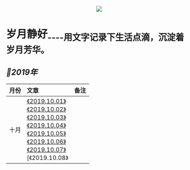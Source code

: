 
<p align='center'>
<img src='https://static001.geekbang.org/resource/image/89/8f/890bb2e1f9e0f7a027446c35a1cb9d8f.jpg'>
</p>

# 岁月静好<sub>----用文字记录下生活点滴，沉淀着岁月芳华。<sub>

## *📖2019年*
|月份|文章|备注|
|:---|:--|:---:
|十月|[《2019.10.01》]()<br>[《2019.10.02》]()<br>[《2019.10.03》]()<br>[《2019.10.04》]()<br>[《2019.10.05》]()<br>[《2019.10.06》]()<br>[《2019.10.07》]()<br>[《2019.10.08》|








